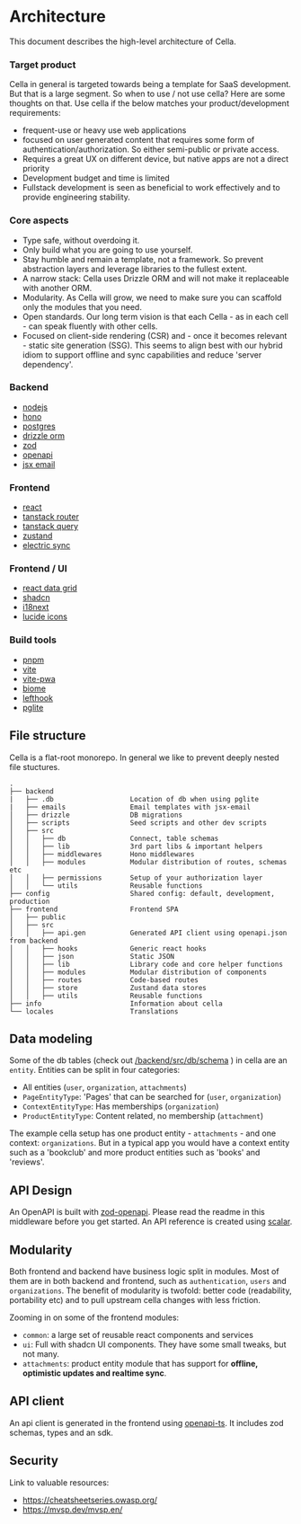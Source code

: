 # Architecture
This document describes the high-level architecture of Cella.

### Target product
Cella in general is targeted towards being a template for SaaS development. But that is a large segment. So when to use / not use cella? Here are some thoughts on that. Use cella if the below matches your product/development requirements:

* frequent-use or heavy use web applications
* focused on user generated content that requires some form of authentication/authorization. So either semi-public or private access.
* Requires a great UX on different device, but native apps are not a direct priority
* Development budget and time is limited
* Fullstack development is seen as beneficial to work effectively and to provide engineering stability. 

### Core aspects
 * Type safe, without overdoing it. 
 * Only build what you are going to use yourself.
 * Stay humble and remain a template, not a framework. So prevent abstraction layers and leverage libraries to the fullest extent.
 * A narrow stack: Cella uses Drizzle ORM and will not make it replaceable with another ORM.
 * Modularity. As Cella will grow, we need to make sure you can scaffold only the modules that you need.
 * Open standards. Our long term vision is that each Cella - as in each cell - can speak fluently with other cells.
 * Focused on client-side rendering (CSR) and - once it becomes relevant - static site generation (SSG). This seems to align best with our hybrid idiom to support offline and sync capabilities and reduce 'server dependency'. 

### Backend
- [nodejs](https://nodejs.org)
- [hono](https://hono.dev)
- [postgres](https://www.postgresql.org)
- [drizzle orm](https://orm.drizzle.team/)
- [zod](https://github.com/colinhacks/zod)
- [openapi](https://www.openapis.org)
- [jsx email](https://jsx.email/)

### Frontend
- [react](https://reactjs.org)
- [tanstack router](https://github.com/tanstack/router)
- [tanstack query](https://github.com/tanstack/query)
- [zustand](https://github.com/pmndrs/zustand)
- [electric sync](https://electric-sql.com/)

### Frontend / UI
- [react data grid](https://github.com/adazzle/react-data-grid)
- [shadcn](https://ui.shadcn.com)
- [i18next](https://www.i18next.com)
- [lucide icons](https://lucide.dev)

### Build tools
- [pnpm](https://pnpm.io)
- [vite](https://vitejs.dev)
- [vite-pwa](https://github.com/antfu/vite-plugin-pwa)
- [biome](https://biomejs.dev)
- [lefthook](https://github.com/evilmartians/lefthook)
- [pglite](https://pglite.dev/)


## File structure
Cella is a flat-root monorepo. In general we like to prevent deeply nested file stuctures.

```
.
├── backend
|   ├── .db                   Location of db when using pglite
|   ├── emails                Email templates with jsx-email
│   ├── drizzle               DB migrations
│   ├── scripts               Seed scripts and other dev scripts
│   ├── src                   
│   │   ├── db                Connect, table schemas
│   │   ├── lib               3rd part libs & important helpers
│   │   ├── middlewares       Hono middlewares
│   │   ├── modules           Modular distribution of routes, schemas etc
│   │   ├── permissions       Setup of your authorization layer
│   │   └── utils             Reusable functions
├── config                    Shared config: default, development, production
├── frontend                  Frontend SPA
│   ├── public                
│   ├── src                   
│   │   ├── api.gen           Generated API client using openapi.json from backend
│   │   ├── hooks             Generic react hooks
│   │   ├── json              Static JSON
│   │   ├── lib               Library code and core helper functions
│   │   ├── modules           Modular distribution of components
│   │   ├── routes            Code-based routes
│   │   ├── store             Zustand data stores
│   │   ├── utils             Reusable functions
├── info                      Information about cella
└── locales                   Translations
```

## Data modeling
Some of the db tables (check out [/backend/src/db/schema]() ) in cella are an `entity`. Entities can be split in four categories:
* All entities (`user`, `organization`, `attachments`)
* `PageEntityType`: 'Pages' that can be searched for (`user`, `organization`)
* `ContextEntityType`: Has memberships (`organization`)
* `ProductEntityType`: Content related, no membership (`attachment`)

The example cella setup has one product entity - `attachments` - and one context: `organizations`. But in a typical app you would have a context entity such as a 'bookclub' and more product entities such as 'books' and 'reviews'.

## API Design
An OpenAPI is built with [zod-openapi](https://github.com/honojs/middleware/tree/main/packages/zod-openapi). Please read the readme in this middleware before you get started. An API reference is created using [scalar](https://github.com/scalar/scalar).

## Modularity
Both frontend and backend have business logic split in modules. Most of them are in both backend and frontend, such as `authentication`, `users` and `organizations`. The benefit of modularity is twofold: better code (readability, portability etc) and to pull upstream cella changes with less friction.

Zooming in on some of the frontend modules:
* `common`: a large set of reusable react components and services 
* `ui`: Full with shadcn UI components. They have some small tweaks, but not many.
* `attachments`: product entity module that has support for **offline, optimistic updates and realtime sync**.

## API client
An api client is generated in the frontend using [openapi-ts](https://github.com/hey-api/openapi-ts). It includes zod schemas, types and an sdk.

## Security
Link to valuable resources:
* https://cheatsheetseries.owasp.org/
* https://mvsp.dev/mvsp.en/
 